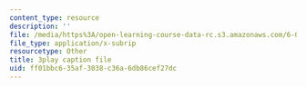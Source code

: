 ```yaml
---
content_type: resource
description: ''
file: /media/https%3A/open-learning-course-data-rc.s3.amazonaws.com/6-033-computer-system-engineering-spring-2018/ff01bbc635af3038c36a6db86cef27dc_r2_-2KW76ec.srt
file_type: application/x-subrip
resourcetype: Other
title: 3play caption file
uid: ff01bbc6-35af-3038-c36a-6db86cef27dc
---
```

